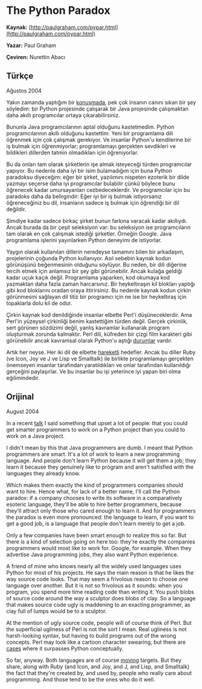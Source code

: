 # The Python Paradox

**Kaynak:** [http://paulgraham.com/pypar.html](http://paulgraham.com/pypar.html)

**Yazar:** Paul Graham

**Çeviren:** Nurettin Abacı

## Türkçe

Ağustos 2004

Yakın zamanda yaptığım bir [konuşmada](http://paulgraham.com/gh.html), pek çok insanın canını sıkan bir şey söyledim: bir Python projesinde çalışarak bir Java projesinde çalışmaktan daha akıllı programcılar ortaya çıkarabilirsiniz.

Bununla Java programcılarının aptal olduğunu kastetmedim. Python programcılarının akıllı olduğunu kastettim. Yeni bir programlama dili öğrenmek için çok çalışmak gerekiyor. Ve insanlar Python'u kendilerine bir iş bulmak için öğrenmiyorlar; programlamayı gerçekten sevdikleri ve bildikleri dillerden tatmin olmadıkları için öğreniyorlar.

Bu da onları tam olarak şirketlerin işe almak isteyeceği türden programcılar yapıyor. Bu nedenle daha iyi bir isim bulamadığım için buna Python paradoksu diyeceğim: eğer bir şirket, yazılımını nispeten ezoterik bir dilde yazmayı seçerse daha iyi programcılar bulabilir çünkü böylece bunu öğrenecek kadar umursayanları cezbedeceklerdir.  Ve programcılar için bu paradoks daha da belirgindir: Eğer iyi bir iş bulmak istiyorsanız öğreneceğiniz bu dil, insanların sadece iş bulmak için öğrendiği bir dil değildir.

Şimdiye kadar sadece birkaç şirket bunun farkına varacak kadar akıllıydı. Ancak burada da bir çeşit seleksiyon var: bu seleksiyon ise programcıların tam olarak en çok çalışmak istediği şirketler. Örneğin Google. Java programlama işlerini yayınlarken Python deneyimi de istiyorlar.

Yaygın olarak kullanılan dillerin neredeyse tamamını bilen bir arkadaşım, projelerinin çoğunda Python kullanıyor. Asıl sebebin kaynak kodun görünüşünü beğenmesinin olduğunu söylüyor. Bu neden, bir dili diğerine tercih etmek için anlamsız bir şey gibi görünebilir. Ancak kulağa geldiği kadar uçuk kaçık değil. Programlama yaparken, kod okumaya kod yazmaktan daha fazla zaman harcarsınız. Bir heykeltıraşın kil blokları yaptığı gibi kod bloklarını oradan oraya ittirirsiniz. Bu nedenle kaynak kodun çirkin görünmesini sağlayan dil titiz bir programcı için ne ise bir heykeltıraş için topaklarla dolu kil de odur.

Çirkin kaynak kod denildiğinde insanlar elbette Perl'i düşüneceklerdir. Ama Perl'in yüzeysel çirkinliği benim kastettiğim türden değil. Gerçek çirkinlik, sert görünen sözdizimi değil, yanlış kavramlar kullanarak program oluşturmak zorunda kalmaktır. Perl dili, küfreden bir çizgi film karakteri gibi görünebilir ancak kavramsal olarak Python'u aştığı [durumlar](http://paulgraham.com/icad.html) vardır.

Artık her neyse. Her iki dil de elbette [hareketli](http://paulgraham.com/hundred.html) hedefler. Ancak bu diller Ruby (ve Icon, Joy ve J ve Lisp ve Smalltalk) ile birlikte programlamayı gerçekten önemseyen insanlar tarafından yaratıldıkları ve onlar tarafından kullanıldığı gerçeğini paylaşırlar. Ve bu insanlar bu işi yeterince iyi yapan biri olma eğilimindedir.


## Orijinal

August 2004

In a recent [talk](http://paulgraham.com/gh.html) I said something that upset a lot of people: that you could get smarter programmers to work on a Python project than you could to work on a Java project.

I didn't mean by this that Java programmers are dumb. I meant that Python programmers are smart. It's a lot of work to learn a new programming language. And people don't learn Python because it will get them a job; they learn it because they genuinely like to program and aren't satisfied with the languages they already know.

Which makes them exactly the kind of programmers companies should want to hire. Hence what, for lack of a better name, I'll call the Python paradox: if a company chooses to write its software in a comparatively esoteric language, they'll be able to hire better programmers, because they'll attract only those who cared enough to learn it. And for programmers the paradox is even more pronounced: the language to learn, if you want to get a good job, is a language that people don't learn merely to get a job.

Only a few companies have been smart enough to realize this so far. But there is a kind of selection going on here too: they're exactly the companies programmers would most like to work for. Google, for example. When they advertise Java programming jobs, they also want Python experience.

A friend of mine who knows nearly all the widely used languages uses Python for most of his projects. He says the main reason is that he likes the way source code looks. That may seem a frivolous reason to choose one language over another. But it is not so frivolous as it sounds: when you program, you spend more time reading code than writing it. You push blobs of source code around the way a sculptor does blobs of clay. So a language that makes source code ugly is maddening to an exacting programmer, as clay full of lumps would be to a sculptor.

At the mention of ugly source code, people will of course think of Perl. But the superficial ugliness of Perl is not the sort I mean. Real ugliness is not harsh-looking syntax, but having to build programs out of the wrong concepts. Perl may look like a cartoon character swearing, but there are [cases](http://paulgraham.com/icad.html) where it surpasses Python conceptually.

So far, anyway. Both languages are of course [moving](http://paulgraham.com/hundred.html) targets. But they share, along with Ruby (and Icon, and Joy, and J, and Lisp, and Smalltalk) the fact that they're created by, and used by, people who really care about programming. And those tend to be the ones who do it well.
